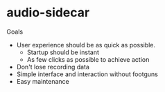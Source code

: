 # audio-sidecar

Goals
- User experience should be as quick as possible.
  - Startup should be instant
  - As few clicks as possible to achieve action
- Don't lose recording data
- Simple interface and interaction without footguns
- Easy maintenance